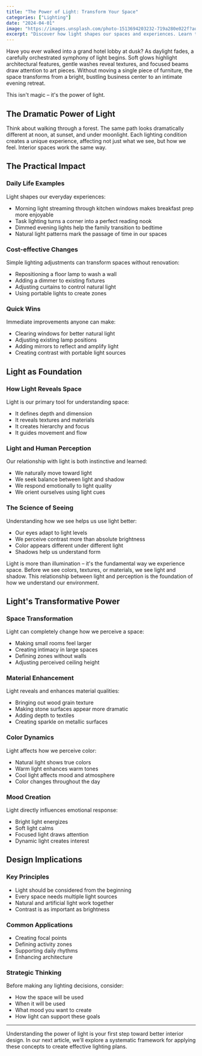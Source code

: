 ```yaml
---
title: "The Power of Light: Transform Your Space"
categories: ["Lighting"]
date: "2024-04-01"
image: "https://images.unsplash.com/photo-1513694203232-719a280e022f?auto=format&fit=crop&q=80&w=1920"
excerpt: "Discover how light shapes our spaces and experiences. Learn the fundamental ways light transforms environments, from dramatic hotel lobbies to everyday homes, and understand its essential role in interior design."
---
```


Have you ever walked into a grand hotel lobby at dusk? As daylight fades, a carefully orchestrated symphony of light begins. Soft glows highlight architectural features, gentle washes reveal textures, and focused beams draw attention to art pieces. Without moving a single piece of furniture, the space transforms from a bright, bustling business center to an intimate evening retreat.

This isn't magic – it's the power of light.

## The Dramatic Power of Light

Think about walking through a forest. The same path looks dramatically different at noon, at sunset, and under moonlight. Each lighting condition creates a unique experience, affecting not just what we see, but how we feel. Interior spaces work the same way.

## The Practical Impact

### Daily Life Examples
Light shapes our everyday experiences:
- Morning light streaming through kitchen windows makes breakfast prep more enjoyable
- Task lighting turns a corner into a perfect reading nook
- Dimmed evening lights help the family transition to bedtime
- Natural light patterns mark the passage of time in our spaces

### Cost-effective Changes
Simple lighting adjustments can transform spaces without renovation:
- Repositioning a floor lamp to wash a wall
- Adding a dimmer to existing fixtures
- Adjusting curtains to control natural light
- Using portable lights to create zones

### Quick Wins
Immediate improvements anyone can make:
- Clearing windows for better natural light
- Adjusting existing lamp positions
- Adding mirrors to reflect and amplify light
- Creating contrast with portable light sources

## Light as Foundation

### How Light Reveals Space
Light is our primary tool for understanding space:
- It defines depth and dimension
- It reveals textures and materials
- It creates hierarchy and focus
- It guides movement and flow

### Light and Human Perception
Our relationship with light is both instinctive and learned:
- We naturally move toward light
- We seek balance between light and shadow
- We respond emotionally to light quality
- We orient ourselves using light cues

### The Science of Seeing
Understanding how we see helps us use light better:
- Our eyes adapt to light levels
- We perceive contrast more than absolute brightness
- Color appears different under different light
- Shadows help us understand form

Light is more than illumination – it's the fundamental way we experience 
space. Before we see colors, textures, or materials, we see light and 
shadow. This relationship between light and perception is the foundation 
of how we understand our environment.

## Light's Transformative Power

### Space Transformation
Light can completely change how we perceive a space:
- Making small rooms feel larger
- Creating intimacy in large spaces
- Defining zones without walls
- Adjusting perceived ceiling height

### Material Enhancement
Light reveals and enhances material qualities:
- Bringing out wood grain texture
- Making stone surfaces appear more dramatic
- Adding depth to textiles
- Creating sparkle on metallic surfaces

### Color Dynamics
Light affects how we perceive color:
- Natural light shows true colors
- Warm light enhances warm tones
- Cool light affects mood and atmosphere
- Color changes throughout the day

### Mood Creation
Light directly influences emotional response:
- Bright light energizes
- Soft light calms
- Focused light draws attention
- Dynamic light creates interest

## Design Implications

### Key Principles
- Light should be considered from the beginning
- Every space needs multiple light sources
- Natural and artificial light work together
- Contrast is as important as brightness

### Common Applications
- Creating focal points
- Defining activity zones
- Supporting daily rhythms
- Enhancing architecture

### Strategic Thinking
Before making any lighting decisions, consider:
- How the space will be used
- When it will be used
- What mood you want to create
- How light can support these goals

---

Understanding the power of light is your first step toward better interior design. In our next article, we'll explore a systematic framework for applying these concepts to create effective lighting plans.
